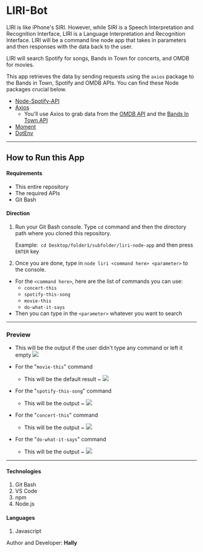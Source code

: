 # LIRI-Bot
LIRI is like iPhone's SIRI. However, while SIRI is a Speech Interpretation and Recognition Interface, LIRI is a Language Interpretation and Recognition Interface. LIRI will be a command line node app that takes in parameters and then responses with the data back to the user.

LIRI will search Spotify for songs, Bands in Town for concerts, and OMDB for movies.

This app retrieves the data by sending requests using the `axios` package to the Bands in Town, Spotify and OMDB APIs. You can find these Node packages crucial below.

- [Node-Spotify-API](https://www.npmjs.com/package/node-spotify-api)
- [Axios](https://www.npmjs.com/package/axios)
  - You'll use Axios to grab data from the [OMDB API](http://www.omdbapi.com/) and the [Bands In Town API](https://www.artists.bandsintown.com/bandsintown-api)
- [Moment](https://www.npmjs.com/package/moment)
- [DotEnv](https://www.npmjs.com/package/dotenv)

---

## How to Run this App
#### Requirements
- This entire repository
- The required APIs
- Git Bash

#### Direction
1. Run your Git Bash console. Type `cd` command and then the directory path where you cloned this repository.

    Example:` cd Desktop/folder1/subfolder/liri-node-app` and then press `ENTER` key

2. Once you are done, type in `node liri <command here> <parameter>` to the console.
- For the `<command here>`, here are the list of commands you can use:
  - `concert-this`
  - `spotify-this-song`
  - `movie-this`
  - `do-what-it-says`
- Then you can type in the `<parameter>` whatever you want to search

---
### Preview
- This will be the output if the user didn't type any command or left it empty
![](https://github.com/itshally/liri-node-app/blob/master/screenshot/img-1.PNG)

- For the "`movie-this`" command
  - This will be the default result
  ~ ![](https://github.com/itshally/liri-node-app/blob/master/screenshot/img-2.PNG)

- For the "`spotify-this-song`" command
  - This will be the output
  ~ ![](https://github.com/itshally/liri-node-app/blob/master/screenshot/img-5.PNG)
  
- For the "`concert-this`" command
  - This will be the output
  ~ ![](https://github.com/itshally/liri-node-app/blob/master/screenshot/img-7.PNG)
  
- For the "`do-what-it-says`" command
  - This will be the output
  ~ ![](https://github.com/itshally/liri-node-app/blob/master/screenshot/img-9.PNG)
---
#### Technologies  
1.  Git Bash
2.  VS Code
3.  npm
4.  Node.js

#### Languages
1. Javascript





Author and Developer: **Hally**
